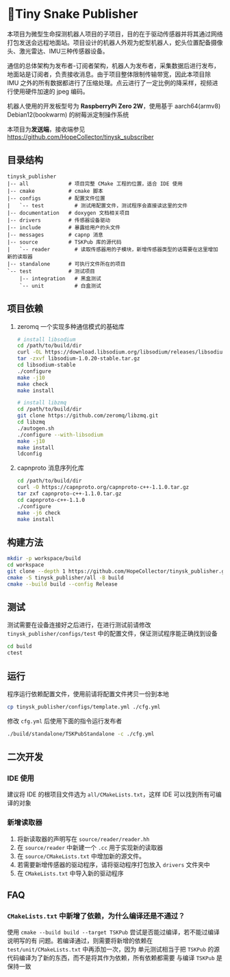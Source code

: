 # 🐍Tiny Snake Publisher

本项目为微型生命探测机器人项目的子项目，目的在于驱动传感器并将其通过网络打包发送会远程地面站。项目设计的机器人外观为蛇型机器人，蛇头位置配备摄像头、激光雷达、IMU三种传感器设备。

通信的总体架构为发布者-订阅者架构，机器人为发布者，采集数据后进行发布，地面站是订阅者，负责接收消息。由于项目整体限制传输带宽，因此本项目除 IMU 之外的所有数据都进行了压缩处理。点云进行了一定比例的降采样，视频进行使用硬件加速的 jpeg 编码。

机器人使用的开发板型号为 **RaspberryPi Zero 2W**，使用基于 aarch64(armv8) Debian12(bookwarm) 的树莓派定制操作系统

本项目为**发送端**，接收端参见 https://github.com/HopeCollector/tinysk_subscriber

## 目录结构

```
tinysk_publisher 
|-- all             # 项目完整 CMake 工程的位置，适合 IDE 使用
|-- cmake           # cmake 脚本
|-- configs         # 配置文件位置
|   `-- test          # 测试用配置文件，测试程序会直接读这里的文件
|-- documentation   # doxygen 文档相关项目
|-- drivers         # 传感器设备驱动
|-- include         # 暴露给用户的头文件
|-- messages        # capnp 消息
|-- source          # TSKPub 库的源代码
|   `-- reader        # 读取传感器用的子模块，新增传感器类型的话需要在这里增加新的读取器
|-- standalone      # 可执行文件所在的项目
`-- test            # 测试项目
    |-- integration   # 黑盒测试
    `-- unit          # 白盒测试
```

## 项目依赖

1. zeromq 一个实现多种通信模式的基础库

    ```bash
    # install libsodium
    cd /path/to/build/dir
    curl -OL https://download.libsodium.org/libsodium/releases/libsodium-1.0.20-stable.tar.gz
    tar -zxvf libsodium-1.0.20-stable.tar.gz
    cd libsodium-stable
    ./configure
    make -j10
    make check
    make install

    # install libzmq
    cd /path/to/build/dir
    git clone https://github.com/zeromq/libzmq.git
    cd libzmq
    ./autogen.sh
    ./configure --with-libsodium
    make -j10
    make install
    ldconfig
    ```

2. capnproto 消息序列化库

    ```bash
    cd /path/to/build/dir
    curl -O https://capnproto.org/capnproto-c++-1.1.0.tar.gz
    tar zxf capnproto-c++-1.1.0.tar.gz
    cd capnproto-c++-1.1.0
    ./configure
    make -j6 check
    make install
    ```


## 构建方法

```bash
mkdir -p workspace/build
cd workspace
git clone --depth 1 https://github.com/HopeCollector/tinysk_publisher.git
cmake -S tinysk_publisher/all -B build
cmake --build build --config Release
```

## 测试

测试需要在设备连接好之后进行，在进行测试前请修改 `tinysk_publisher/configs/test` 中的配置文件，保证测试程序能正确找到设备

```bash
cd build
ctest
```

## 运行

程序运行依赖配置文件，使用前请将配置文件拷贝一份到本地

```bash
cp tinysk_publisher/configs/template.yml ./cfg.yml
```

修改 `cfg.yml` 后使用下面的指令运行发布者

```bash
./build/standalone/TSKPubStandalone -c ./cfg.yml
```

## 二次开发

### IDE 使用

建议将 IDE 的根项目文件选为 `all/CMakeLists.txt`，这样 IDE 可以找到所有可编译的对象

### 新增读取器

1. 将新读取器的声明写在 `source/reader/reader.hh`
2. 在 `source/reader` 中新建一个 `.cc` 用于实现新的读取器
3. 在 `source/CMakeLists.txt` 中增加新的源文件。
4. 若需要新增传感器的驱动程序，请将驱动程序打包放入 `drivers` 文件夹中
5. 在 `CMakeLists.txt` 中导入新的驱动程序

## FAQ

### `CMakeLists.txt` 中新增了依赖，为什么编译还是不通过？

使用 `cmake --build build --target TSKPub` 尝试是否能过编译，若不能过编译说明写的有
问题。若编译通过，则需要将新增的依赖在 `test/unit/CMakeLists.txt` 中再添加一次，因为
单元测试相当于把 `TSKPub` 的源代码编译为了新的东西，而不是将其作为依赖，所有依赖都需要
与编译 `TSKPub` 是保持一致
